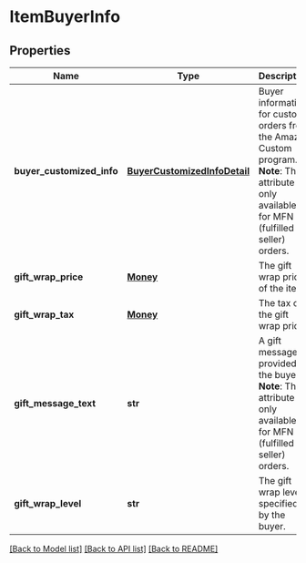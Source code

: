 # ItemBuyerInfo

## Properties
Name | Type | Description | Notes
------------ | ------------- | ------------- | -------------
**buyer_customized_info** | [**BuyerCustomizedInfoDetail**](BuyerCustomizedInfoDetail.md) | Buyer information for custom orders from the Amazon Custom program.  **Note**: This attribute is only available for MFN (fulfilled by seller) orders. | [optional] 
**gift_wrap_price** | [**Money**](Money.md) | The gift wrap price of the item. | [optional] 
**gift_wrap_tax** | [**Money**](Money.md) | The tax on the gift wrap price. | [optional] 
**gift_message_text** | **str** | A gift message provided by the buyer.  **Note**: This attribute is only available for MFN (fulfilled by seller) orders. | [optional] 
**gift_wrap_level** | **str** | The gift wrap level specified by the buyer. | [optional] 

[[Back to Model list]](../README.md#documentation-for-models) [[Back to API list]](../README.md#documentation-for-api-endpoints) [[Back to README]](../README.md)


